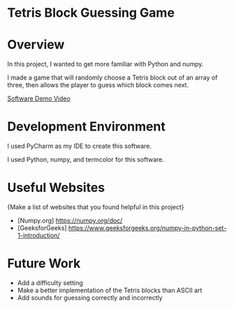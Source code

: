 # Tetris Block Guessing Game

# Overview

In this project, I wanted to get more familiar with Python and numpy.

I made a game that will randomly choose a Tetris block out of an array of three, then allows the player to guess which block comes next. 

[Software Demo Video](http://youtube.link.goes.here)

# Development Environment

I used PyCharm as my IDE to create this software.

I used Python, numpy, and termcolor for this software.

# Useful Websites

{Make a list of websites that you found helpful in this project}
* [Numpy.org] https://numpy.org/doc/
* [GeeksforGeeks] https://www.geeksforgeeks.org/numpy-in-python-set-1-introduction/

# Future Work

* Add a difficulty setting
* Make a better implementation of the Tetris blocks than ASCII art
* Add sounds for guessing correctly and incorrectly
